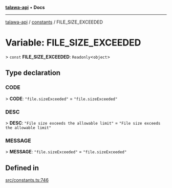 [**talawa-api**](../../README.md) • **Docs**

***

[talawa-api](../../modules.md) / [constants](../README.md) / FILE\_SIZE\_EXCEEDED

# Variable: FILE\_SIZE\_EXCEEDED

\> `const` **FILE\_SIZE\_EXCEEDED**: `Readonly`\<`object`\>

## Type declaration

### CODE

\> **CODE**: `"file.sizeExceeded"` = `"file.sizeExceeded"`

### DESC

\> **DESC**: `"File size exceeds the allowable limit"` = `"File size exceeds the allowable limit"`

### MESSAGE

\> **MESSAGE**: `"file.sizeExceeded"` = `"file.sizeExceeded"`

## Defined in

[src/constants.ts:746](https://github.com/PalisadoesFoundation/talawa-api/blob/92443bb6a5ff3ed66457149a509401986a82e570/src/constants.ts#L746)
